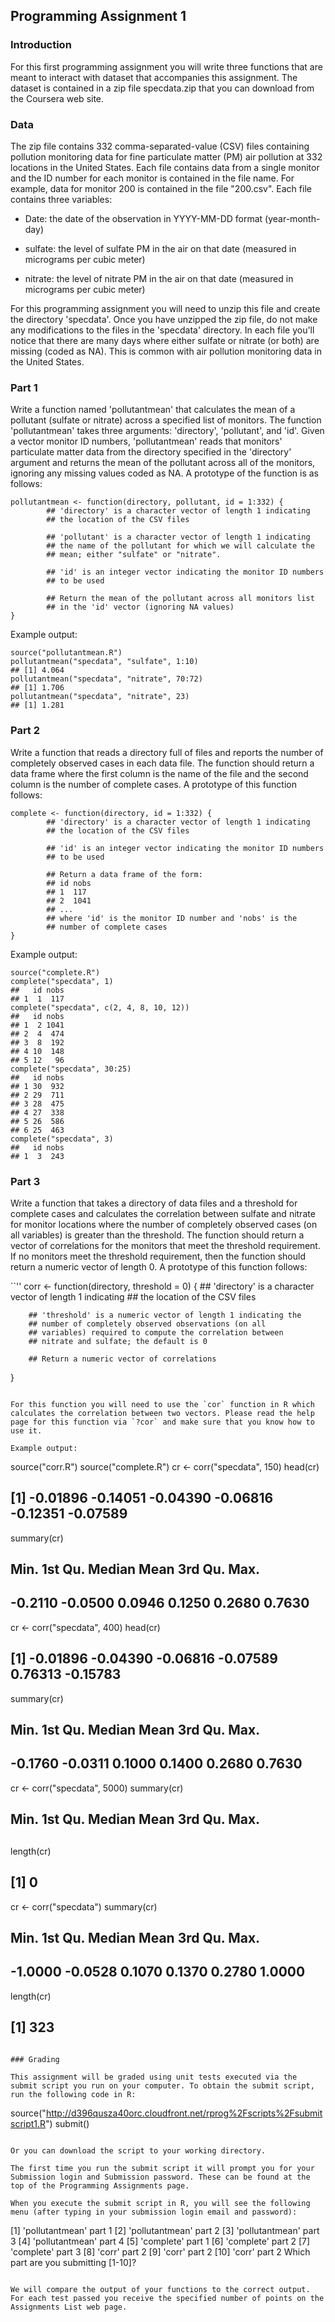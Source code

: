 ## Programming Assignment 1

### Introduction

For this first programming assignment you will write three functions that are meant to interact with dataset that accompanies this assignment. The dataset is contained in a zip file specdata.zip that you can download from the Coursera web site.

### Data

The zip file contains 332 comma-separated-value (CSV) files containing pollution monitoring data for fine particulate matter (PM) air pollution at 332 locations in the United States. Each file contains data from a single monitor and the ID number for each monitor is contained in the file name. For example, data for monitor 200 is contained in the file "200.csv". Each file contains three variables:

* Date: the date of the observation in YYYY-MM-DD format (year-month-day)

* sulfate: the level of sulfate PM in the air on that date (measured in micrograms per cubic meter)

* nitrate: the level of nitrate PM in the air on that date (measured in micrograms per cubic meter)

For this programming assignment you will need to unzip this file and create the directory 'specdata'. Once you have unzipped the zip file, do not make any modifications to the files in the 'specdata' directory. In each file you'll notice that there are many days where either sulfate or nitrate (or both) are missing (coded as NA). This is common with air pollution monitoring data in the United States.

### Part 1

Write a function named 'pollutantmean' that calculates the mean of a pollutant (sulfate or nitrate) across a specified list of monitors. The function 'pollutantmean' takes three arguments: 'directory', 'pollutant', and 'id'. Given a vector monitor ID numbers, 'pollutantmean' reads that monitors' particulate matter data from the directory specified in the 'directory' argument and returns the mean of the pollutant across all of the monitors, ignoring any missing values coded as NA. A prototype of the function is as follows:

```
pollutantmean <- function(directory, pollutant, id = 1:332) {
        ## 'directory' is a character vector of length 1 indicating
        ## the location of the CSV files

        ## 'pollutant' is a character vector of length 1 indicating
        ## the name of the pollutant for which we will calculate the
        ## mean; either "sulfate" or "nitrate".

        ## 'id' is an integer vector indicating the monitor ID numbers
        ## to be used

        ## Return the mean of the pollutant across all monitors list
        ## in the 'id' vector (ignoring NA values)
}
```

Example output:

```
source("pollutantmean.R")
pollutantmean("specdata", "sulfate", 1:10)
## [1] 4.064
pollutantmean("specdata", "nitrate", 70:72)
## [1] 1.706
pollutantmean("specdata", "nitrate", 23)
## [1] 1.281
```

### Part 2

Write a function that reads a directory full of files and reports the number of completely observed cases in each data file. The function should return a data frame where the first column is the name of the file and the second column is the number of complete cases. A prototype of this function follows:

```
complete <- function(directory, id = 1:332) {
        ## 'directory' is a character vector of length 1 indicating
        ## the location of the CSV files

        ## 'id' is an integer vector indicating the monitor ID numbers
        ## to be used
        
        ## Return a data frame of the form:
        ## id nobs
        ## 1  117
        ## 2  1041
        ## ...
        ## where 'id' is the monitor ID number and 'nobs' is the
        ## number of complete cases
}
```

Example output:

```
source("complete.R")
complete("specdata", 1)
##   id nobs
## 1  1  117
complete("specdata", c(2, 4, 8, 10, 12))
##   id nobs
## 1  2 1041
## 2  4  474
## 3  8  192
## 4 10  148
## 5 12   96
complete("specdata", 30:25)
##   id nobs
## 1 30  932
## 2 29  711
## 3 28  475
## 4 27  338
## 5 26  586
## 6 25  463
complete("specdata", 3)
##   id nobs
## 1  3  243
```

### Part 3

Write a function that takes a directory of data files and a threshold for complete cases and calculates the correlation between sulfate and nitrate for monitor locations where the number of completely observed cases (on all variables) is greater than the threshold. The function should return a vector of correlations for the monitors that meet the threshold requirement. If no monitors meet the threshold requirement, then the function should return a numeric vector of length 0. A prototype of this function follows:

``''
corr <- function(directory, threshold = 0) {
        ## 'directory' is a character vector of length 1 indicating
        ## the location of the CSV files

        ## 'threshold' is a numeric vector of length 1 indicating the
        ## number of completely observed observations (on all
        ## variables) required to compute the correlation between
        ## nitrate and sulfate; the default is 0

        ## Return a numeric vector of correlations
}
```

For this function you will need to use the `cor` function in R which calculates the correlation between two vectors. Please read the help page for this function via `?cor` and make sure that you know how to use it.

Example output:

```
source("corr.R")
source("complete.R")
cr <- corr("specdata", 150)
head(cr)
## [1] -0.01896 -0.14051 -0.04390 -0.06816 -0.12351 -0.07589
summary(cr)
##    Min. 1st Qu.  Median    Mean 3rd Qu.    Max. 
## -0.2110 -0.0500  0.0946  0.1250  0.2680  0.7630
cr <- corr("specdata", 400)
head(cr)
## [1] -0.01896 -0.04390 -0.06816 -0.07589  0.76313 -0.15783
summary(cr)
##    Min. 1st Qu.  Median    Mean 3rd Qu.    Max. 
## -0.1760 -0.0311  0.1000  0.1400  0.2680  0.7630
cr <- corr("specdata", 5000)
summary(cr)
##    Min. 1st Qu.  Median    Mean 3rd Qu.    Max. 
## 
length(cr)
## [1] 0
cr <- corr("specdata")
summary(cr)
##    Min. 1st Qu.  Median    Mean 3rd Qu.    Max. 
## -1.0000 -0.0528  0.1070  0.1370  0.2780  1.0000
length(cr)
## [1] 323
```

### Grading

This assignment will be graded using unit tests executed via the submit script you run on your computer. To obtain the submit script, run the following code in R:

```
source("http://d396qusza40orc.cloudfront.net/rprog%2Fscripts%2Fsubmitscript1.R")
submit()
```

Or you can download the script to your working directory.

The first time you run the submit script it will prompt you for your Submission login and Submission password. These can be found at the top of the Programming Assignments page.

When you execute the submit script in R, you will see the following menu (after typing in your submission login email and password):

```
[1] 'pollutantmean' part 1
[2] 'pollutantmean' part 2
[3] 'pollutantmean' part 3
[4] 'pollutantmean' part 4
[5] 'complete' part 1
[6] 'complete' part 2
[7] 'complete' part 3
[8] 'corr' part 2
[9] 'corr' part 2
[10] 'corr' part 2
Which part are you submitting [1-10]? 
```

We will compare the output of your functions to the correct output. For each test passed you receive the specified number of points on the Assignments List web page.
